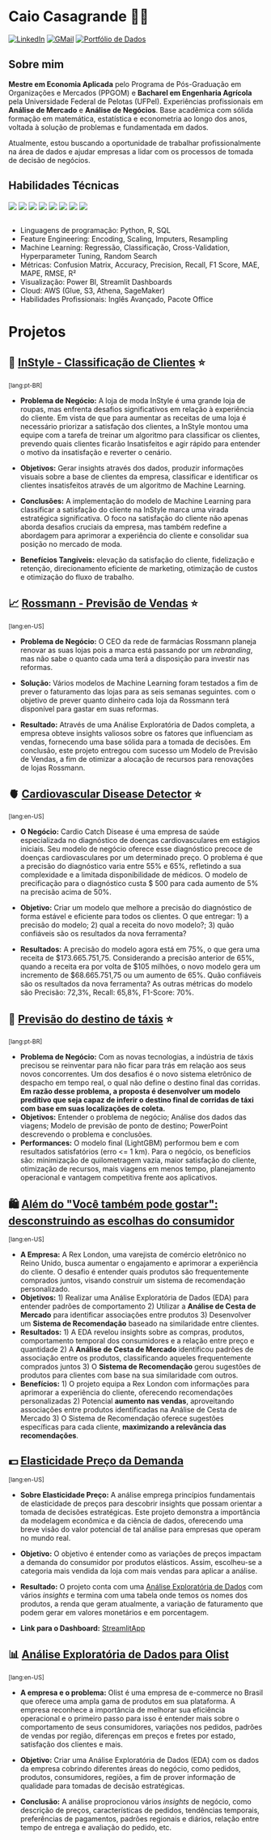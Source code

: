 # Caio Casagrande 👋🏼

[![LinkedIn](https://img.shields.io/badge/LinkedIn-0077B5?style=for-the-badge&logo=linkedin&logoColor=white)](https://www.linkedin.com/in/caiopc) [![GMail](https://img.shields.io/badge/Gmail-D14836?style=for-the-badge&logo=gmail&logoColor=white)](mailto:caiopcasagrande@gmail.com) [![Portfólio de Dados](https://img.shields.io/badge/Portfólio%20de%20Dados-222222?style=for-the-badge&logo=GitHub%20Pages&logoColor=white)](https://caiocasagrande.github.io/portfolio/)

## Sobre mim
  
**Mestre em Economia Aplicada** pelo Programa de Pós-Graduação em Organizações e Mercados (PPGOM) e **Bacharel em Engenharia Agrícola** pela Universidade Federal de Pelotas (UFPel). Experiências profissionais em **Análise de Mercado** e **Análise de Negócios**. Base acadêmica com sólida formação em matemática, estatística e econometria ao longo dos anos, voltada à solução de problemas e fundamentada em dados.

Atualmente, estou buscando a oportunidade de trabalhar profissionalmente na área de dados e ajudar empresas a lidar com os processos de tomada de decisão de negócios.

## Habilidades Técnicas
<!-- Ferramentas -->
<div style="display: inline_block">
  <img align="center" src="https://img.shields.io/badge/Python-FFD43B?style=for-the-badge&logo=python&logoColor=blue" />
  <img align="center" src="https://img.shields.io/badge/R-276DC3?style=for-the-badge&logo=r&logoColor=white" />
  <img align="center" src="https://img.shields.io/badge/Sqlite-003B57?style=for-the-badge&logo=sqlite&logoColor=white" />
<!--   <img align="center" src="https://img.shields.io/badge/Jupyter-F37626.svg?&style=for-the-badge&logo=Jupyter&logoColor=white" /> -->
  <img align="center" src="https://img.shields.io/badge/VSCode-0078D4?style=for-the-badge&logo=visual%20studio%20code&logoColor=white" />
  <img align="center" src="https://img.shields.io/badge/Pandas-2C2D72?style=for-the-badge&logo=pandas&logoColor=white" />
  <img align="center" src="https://img.shields.io/badge/scikit_learn-F7931E?style=for-the-badge&logo=scikit-learn&logoColor=white" />
  <img align="center" src="https://img.shields.io/badge/Streamlit-FF4B4B?style=for-the-badge&logo=Streamlit&logoColor=white" />
  <img align="center" src="https://img.shields.io/badge/conda-342B029.svg?&style=for-the-badge&logo=anaconda&logoColor=white" />
</div>

<br/>

<!-- Skills -->
- Linguagens de programação: Python, R, SQL
- Feature Engineering: Encoding, Scaling, Imputers, Resampling
- Machine Learning: Regressão, Classificação, Cross-Validation, Hyperparameter Tuning, Random Search
- Métricas: Confusion Matrix, Accuracy, Precision, Recall, F1 Score, MAE, MAPE, RMSE, R²
- Visualização: Power BI, Streamlit Dashboards
- Cloud: AWS (Glue, S3, Athena, SageMaker)
- Habilidades Profissionais: Inglês Avançado, Pacote Office



# Projetos

## 👖 [InStyle - Classificação de Clientes](https://github.com/caiocasagrande/instyle) ⭐
<sub>[lang:pt-BR]</sub>

- **Problema de Negócio:** A loja de moda InStyle é uma grande loja de roupas, mas enfrenta desafios significativos em relação à experiência do cliente. Em vista de que para aumentar as receitas de uma loja é necessário priorizar a satisfação dos clientes, a InStyle montou uma equipe com a tarefa de treinar um algoritmo para classificar os clientes, prevendo quais clientes ficarão Insatisfeitos e agir rápido para entender o motivo da insatisfação e reverter o cenário.

- **Objetivos:** Gerar insights através dos dados, produzir informações visuais sobre a base de clientes da empresa, classificar e identificar os clientes insatisfeitos através de um algoritmo de Machine Learning.

- **Conclusões:** A implementação do modelo de Machine Learning para classificar a satisfação do cliente na InStyle marca uma virada estratégica significativa. O foco na satisfação do cliente não apenas aborda desafios cruciais da empresa, mas também redefine a abordagem para aprimorar a experiência do cliente e consolidar sua posição no mercado de moda.

- **Benefícios Tangíveis:** elevação da satisfação do cliente, fidelização e retenção, direcionamento eficiente de marketing, otimização de custos e otimização do fluxo de trabalho.


## 📈 [Rossmann - Previsão de Vendas](https://github.com/caiocasagrande/rossmann) ⭐
<sub>[lang:en-US]</sub>

- **Problema de Negócio:** O CEO da rede de farmácias Rossmann planeja renovar as suas lojas pois a marca está passando por um *rebranding*, mas não sabe o quanto cada uma terá a disposição para investir nas reformas. 

- **Solução:** Vários modelos de Machine Learning foram testados a fim de prever o faturamento das lojas para as seis semanas seguintes.  com o objetivo de prever quanto dinheiro cada loja da Rossmann terá disponível para gastar em suas reformas.

- **Resultado:** Através de uma Análise Exploratória de Dados completa, a empresa obteve insights valiosos sobre os fatores que influenciam as vendas, fornecendo uma base sólida para a tomada de decisões. Em conclusão, este projeto entregou com sucesso um Modelo de Previsão de Vendas, a fim de otimizar a alocação de recursos para renovações de lojas Rossmann.

## 🫀 [Cardiovascular Disease Detector](https://github.com/caiocasagrande/cardiovascular_disease) ⭐
<sub>[lang:en-US]</sub>

- **O Negócio:** Cardio Catch Disease é uma empresa de saúde especializada no diagnóstico de doenças cardiovasculares em estágios iniciais. Seu modelo de negócio oferece esse diagnóstico precoce de doenças cardiovasculares por um determinado preço. O problema é que a precisão do diagnóstico varia entre 55% e 65%, refletindo a sua complexidade e a limitada disponibilidade de médicos. O modelo de precificação para o diagnóstico custa $ 500 para cada aumento de 5% na precisão acima de 50%.

- **Objetivo:** Criar um modelo que melhore a precisão do diagnóstico de forma estável e eficiente para todos os clientes. O que entregar: 1) a precisão do modelo; 2) qual a receita do novo modelo?; 3) quão confiáveis são os resultados da nova ferramenta?

- **Resultados:** A precisão do modelo agora está em 75%, o que gera uma receita de $173.665.751,75. Considerando a precisão anterior de 65%, quando a receita era por volta de $105 milhões, o novo modelo gera um incremento de $68.665.751,75 ou um aumento de 65%. Quão confiáveis são os resultados da nova ferramenta? As outras métricas do modelo são Precisão: 72,3%, Recall: 65,8%, F1-Score: 70%.
 
## 🚕 [Previsão do destino de táxis](https://github.com/caiocasagrande/taxi) ⭐
<sub>[lang:pt-BR]</sub>

- **Problema de Negócio:** Com as novas tecnologias, a indústria de táxis precisou se reinventar para não ficar para trás em relação aos seus novos concorrentes. Um dos desafios é o novo sistema eletrônico de despacho em tempo real, o qual não define o destino final das corridas. **Em razão desse problema, a proposta é desenvolver um modelo preditivo que seja capaz de inferir o destino final de corridas de táxi com base em suas localizações de coleta.**
- **Objetivos:** Entender o problema de negócio; Análise dos dados das viagens; Modelo de previsão de ponto de destino; PowerPoint descrevendo o problema e conclusões.
- **Performances:** O modelo final (LightGBM) performou bem e com resultados satisfatórios (erro <= 1 km). Para o negócio, os benefícios são: minimização de quilometragem vazia, maior satisfação do cliente, otimização de recursos, mais viagens em menos tempo, planejamento operacional e vantagem competitiva frente aos aplicativos. 

## 🛍️ [Além do "Você também pode gostar": desconstruindo as escolhas do consumidor](https://github.com/caiocasagrande/customer_behavior)
<sub>[lang:en-US]</sub>
- **A Empresa:** A Rex London, uma varejista de comércio eletrônico no Reino Unido, busca aumentar o engajamento e aprimorar a experiência do cliente. O desafio é entender quais produtos são frequentemente comprados juntos, visando construir um sistema de recomendação personalizado.
- **Objetivos:** 1) Realizar uma Análise Exploratória de Dados (EDA) para entender padrões de comportamento 2) Utilizar a **Análise de Cesta de Mercado** para identificar associações entre produtos 3) Desenvolver um **Sistema de Recomendação** baseado na similaridade entre clientes.
- **Resultados:** 1) A EDA revelou insights sobre as compras, produtos, comportamento temporal dos consumidores e a relação entre preço e quantidade 2) A **Análise de Cesta de Mercado** identificou padrões de associação entre os produtos, classificando aqueles frequentemente comprados juntos 3) O **Sistema de Recomendação** gerou sugestões de produtos para clientes com base na sua similaridade com outros.
- **Benefícios:** 1) O projeto equipa a Rex London com informações para aprimorar a experiência do cliente, oferecendo recomendações personalizadas 2) Potencial **aumento nas vendas**, aproveitando associações entre produtos identificadas na Análise de Cesta de Mercado 3) O Sistema de Recomendação oferece sugestões específicas para cada cliente, **maximizando a relevância das recomendações**.

<!--
## 💳 [Score de Crédito](https://github.com/caiocasagrande/bank_credit_score)
<sub>[lang:en-US]</sub>

- **Sobre o Score de Crédito:** O Score de Crédito é um indicador de risco para um cliente, que pode ser utilizado para tomar decisoes de negócios. Vários fatores influenciam neste número, como o histórico do cliente, linhas de crédito abertas, valor total, etc. Alguns fatores para levar em consideração são: histórico de crédito limitado, tamanho da instituição financeira e a sua estratégia de mercado.

- **Objetivo:** Construir um modelo de risco interno a fim de otimizar a rentabilidade e a segurança do negócio. Porém, ao mesmo tempo, o banco pretende encontrar um <u>equilíbrio entre rentabilidade e expansão do mercado, alinhando-se com os seus objetivos estrategicos de um negócio em ascensão.</u>
    
- **Conclusão:** A análise dos decis da pontuação de crédito gerou *insights* importantes. Os decis 1, 2 e 3 de melhor desempenho são a escolha ideal para estratégias conservadoras de aprovação de empréstimos. O sexto decil surge como pico de rentabilidade, mas a exploração estratégica dos decis adjacentes proporciona oportunidades para maximizar *market-share*. O projeto é apresentado em um dashboard no Streamlit. 

- **Link para o Dashboard:** [StreamlitApp](https://credit-scoring-bank-caio-casagrande.streamlit.app/)

## 🥷 [Detecção de Fraude](https://github.com/caiocasagrande/fraud_detection)
<sub>[lang:en-US]</sub>

- **A importância da deteção de fraude:** As repercussões da fraude vão além das perdas financeiras, incluindo danos à reputação, deterioração da confiança do cliente e possíveis ramificações legais. Ao implementar técnicas de Ciência de Dados, empresas podem melhorar sua capacidade de detectar e prevenir atividades fraudulentas, fortalecendo a instituição e preservando as operações.

- **Objetivo:** Construir um mecanismo de defesa para a instituição financeira fundamentado em técnicas de Ciência de Dados para fortalecer a infraestrutura de segurança e <u>elevar a precisão dos processos de tomada de decisão</u>. 

- **O projeto:** Um modelo de detecção de fraude com <u>Análise Exploratória de Dados</u>, preparação de dados com *Encoders*, *Scalers* e balanceamento de dados com SMOTE. Os modelos de *Machine Learning* testados foram: *Logistic Regression*, *Decision Tree Classifier* e *Random Forest Classifier*. O melhor modelo foi usado para buscar os melhores parâmetros com *RandomizedSearchCV*.

- **Resultado final:** Os melhores parâmetros foram utilizados para rodar o modelo novamente e retornaram os seguintes resultados: Acurácia: 0,9743, Precisão: 0,9662, Recall: 0,9828 e F1 Score: 0,9744. O alto resultado de Recall dá confiança para seguir com esse modelo nas próximas etapas do projeto da instituição financeira, identificando uma fraude quando necessário.
-->
## 💵 [Elasticidade Preço da Demanda](https://github.com/caiocasagrande/price_elasticity_of_demand)
<sub>[lang:en-US]</sub>

- **Sobre Elasticidade Preço:** A análise emprega princípios fundamentais de elasticidade de preços para descobrir insights que possam orientar a tomada de decisões estratégicas. Este projeto demonstra a importância da modelagem econômica e da ciência de dados, oferecendo uma breve visão do valor potencial de tal análise para empresas que operam no mundo real.

- **Objetivo:** O objetivo é entender como as variações de preços impactam a demanda do consumidor por produtos elásticos. Assim, escolheu-se a categoria mais vendida da loja com mais vendas para aplicar a análise. 

- **Resultado:** O projeto conta com uma <u>Análise Exploratória de Dados</u> com vários *insights* e termina com uma tabela onde temos os nomes dos produtos, a renda que geram atualmente, a variação de faturamento que podem gerar em valores monetários e em porcentagem.

- **Link para o Dashboard:** [StreamlitApp](https://price-elasticity-caio-casagrande.streamlit.app/)
<!--
## 💳 [Score de Crédito](https://github.com/caiocasagrande/credit_score)
<sub>[lang:en-US]</sub>

- **O processo de Score de Crédito:** Uma pontuação de crédito é uma ferramenta crucial para instituições financeiras avaliarem seus clientes e a quantidade de dinheiro envolvida. A análise engloba vários fatores, como renda anual, situação de propriedade de casa própria, valor do empréstimo e taxa de juros cobrada.

- **Objetivo:** Executar uma análise de pontuação de crédito para aumentar a rentabilidade de um banco conservador. Para realizar esse projeto, o primeiro passo foi realizar uma <u>Análise Exploratória de Dados detalhada</u> para entendermos melhor a base de dados e como ela está distribuída. Após *Data Cleaning* e *Feature Engineering*, o projeto focou em implementar e comparar três modelos de *Machine Learning* para classificar os clientes em decis.

- **Resultado:** O resultado final é uma tabela com os clientes separados em decis. As informações mais relevantes em cada divisão são: quantidade de clientes envolvida, quantos são bons, quantos são ruins, porcentagem de maus clientes evitada e o lucro que cada seleção de clientes proporciona. 
-->
## 📊 [Análise Exploratória de Dados para Olist](https://github.com/caiocasagrande/olist_eda) 
<sub>[lang:en-US]</sub>

- **A empresa e o problema:** Olist é uma empresa de e-commerce no Brasil que oferece uma ampla gama de produtos em sua plataforma. A empresa reconhece a importância de melhorar sua eficiência operacional e o primeiro passo para isso é entender mais sobre o comportamento de seus consumidores, variações nos pedidos, padrões de vendas por região, diferenças em preços e fretes por estado, satisfação dos clientes e mais. 

- **Objetivo:** Criar uma Análise Exploratória de Dados (EDA) com os dados da empresa cobrindo diferentes áreas do negócio, como pedidos, produtos, consumidores, regiões, a fim de prover informação de qualidade para tomadas de decisão estratégicas.

- **Conclusão:** A análise proprocionou vários *insights* de negócio, como descrição de preços, características de pedidos, tendências temporais, preferências de pagamentos, padrões regionais e diários, relação entre tempo de entrega e avaliação do pedido, etc.
